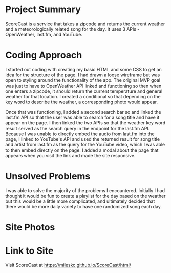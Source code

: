 # Project Summary

ScoreCast is a service that takes a zipcode and returns the current weather and a meteorologically related song for the day. It uses 3 APIs - OpenWeather, last.fm, and YouTube.

# Coding Approach

I started out coding with creating my basic HTML and some CSS to get an idea for the structure of the page. I had drawn a loose wireframe but was open to styling around the functionality of the app. The original MVP goal was just to have to OpenWeather API linked and functioning so then when one enters a zipcode, it should return the current temperature and general weather for that location. I created a conditional so that depending on the key word to describe the weather, a corresponding photo would appear. 

Once that was functioning, I added a second search bar so and linked the last.fm API so that the user was able to search for a song title and have it appear on the page. I then linked the two APIs so that the weather key word result served as the search query in the endpoint for the last.fm API. Because I was unable to directly embed the audio from last.fm into the page, I linked to YouTube's API and used the returned result for song title and artist from last.fm as the query for the YouTube video, which I was able to then embed directly on the page. I added a modal about the page that appears when you visit the link and made the site responsive.

# Unsolved Problems

I was able to solve the majority of the problems I encountered. Initially I had thought it would be fun to create a playlist for the day based on the weather but this would be a little more complicated, and ultimately decided that there would be more daily variety to have one randomized song each day.

# Site Photos



# Link to Site

Visit ScoreCast at https://mileskc.github.io/ScoreCast/html/
